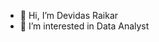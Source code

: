 - 👋 Hi, I’m Devidas Raikar
- 👀 I’m interested in Data Analyst

<!---
deva457/deva457 is a ✨ special ✨ repository because its `README.md` (this file) appears on your GitHub profile.
You can click the Preview link to take a look at your changes.
--->
